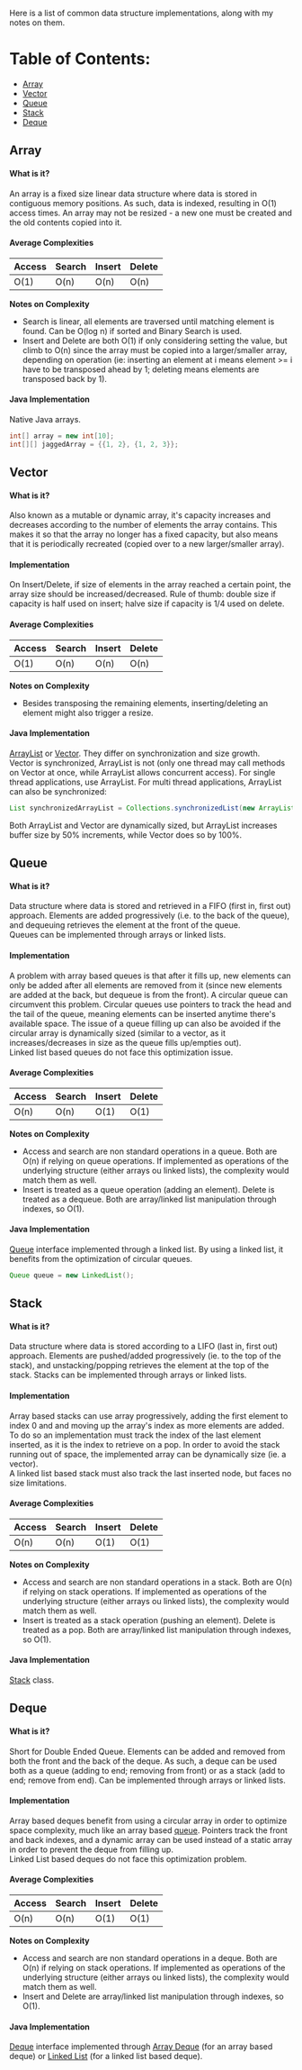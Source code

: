 Here is a list of common data structure implementations, along 
with my notes on them.

# Table of Contents:
- [Array](#array)
- [Vector](#vector)
- [Queue](#queue)
- [Stack](#stack)
- [Deque](#deque)

## Array
#### What is it?
An array is a fixed size linear data structure where data is stored in 
contiguous memory positions. As such, data is indexed, resulting in O(1)
access times. An array may not be resized - a new one must be created
and the old contents copied into it.

#### Average Complexities
 
| Access | Search | Insert | Delete |
|--------|--------|--------|--------|
| O(1)   | O(n)   | O(n)   | O(n)   |

**Notes on Complexity**
- Search is linear, all elements are traversed until matching element is
  found. Can be O(log n) if sorted and Binary Search is used.
- Insert and Delete are both O(1) if only considering setting the value,
  but climb to O(n) since the array must be copied into a larger/smaller
  array, depending on operation (ie: inserting an element at i means
  element >= i have to be transposed ahead by 1; deleting means elements
  are transposed back by 1).

#### Java Implementation
Native Java arrays.
```java
int[] array = new int[10];
int[][] jaggedArray = {{1, 2}, {1, 2, 3}};
```  

## Vector
#### What is it?
Also known as a mutable or dynamic array, it's capacity increases and
decreases according to the number of elements the array contains. This
makes it so that the array no longer has a fixed capacity, but also
means that it is periodically recreated (copied over to a new
larger/smaller array).

#### Implementation
On Insert/Delete, if size of elements in the array reached a certain
point, the array size should be increased/decreased. Rule of thumb:
double size if capacity is half used on insert; halve size if capacity
is 1/4 used on delete.

#### Average Complexities

| Access | Search | Insert | Delete |
|--------|--------|--------|--------|
| O(1)   | O(n)   | O(n)   | O(n)   |

**Notes on Complexity**
- Besides transposing the remaining elements, inserting/deleting an
  element might also trigger a resize.
  
#### Java Implementation
[ArrayList](https://docs.oracle.com/javase/8/docs/api/java/util/ArrayList.html)
or [Vector](https://docs.oracle.com/javase/8/docs/api/java/util/Vector.html). 
They differ on synchronization and size growth.  
Vector is synchronized, ArrayList is not (only one thread may call
methods on Vector at once, while ArrayList allows concurrent access).
For single thread applications, use ArrayList. For multi thread
applications, ArrayList can also be synchronized:
```java
List synchronizedArrayList = Collections.synchronizedList(new ArrayList(...));
```
Both ArrayList and Vector are dynamically sized, but ArrayList increases
buffer size by 50% increments, while Vector does so by 100%.

## Queue
#### What is it?
Data structure where data is stored and retrieved in a FIFO (first in,
first out) approach. Elements are added progressively (i.e. to the back
of the queue), and dequeuing retrieves the element at the front of the
queue.  
Queues can be implemented through arrays or linked lists.

#### Implementation
A problem with array based queues is that after it fills up, new
elements can only be added after all elements are removed from it (since
new elements are added at the back, but dequeue is from the front). A
circular queue can circumvent this problem. Circular queues use pointers
to track the head and the tail of the queue, meaning elements can be
inserted anytime there's available space. The issue of a queue filling
up can also be avoided if the circular array is dynamically sized
(similar to a vector, as it increases/decreases in size as the queue
fills up/empties out).  
Linked list based queues do not face this optimization issue.

#### Average Complexities
| Access | Search | Insert | Delete |
|--------|--------|--------|--------|
| O(n)   | O(n)   | O(1)   | O(1)   |

**Notes on Complexity**
- Access and search are non standard operations in a queue. Both are
  O(n) if relying on queue operations. If implemented as operations of
  the underlying structure (either arrays ou linked lists), the
  complexity would match them as well.
- Insert is treated as a queue operation (adding an element). Delete is
  treated as a dequeue. Both are array/linked list manipulation through
  indexes, so O(1).
  
#### Java Implementation
[Queue](https://docs.oracle.com/javase/7/docs/api/java/util/Queue.html)
interface implemented through a linked list. By using a linked list, it
benefits from the optimization of circular queues.
```java
Queue queue = new LinkedList();
```

## Stack
#### What is it?
Data structure where data is stored according to a LIFO (last in, first
out) approach. Elements are pushed/added progressively (ie. to the top
of the stack), and unstacking/popping retrieves the element at the top
of the stack. Stacks can be implemented through arrays or linked lists.

#### Implementation
Array based stacks can use array progressively, adding the first element
to index 0 and and moving up the array's index as more elements are
added. To do so an implementation must track the index of the last
element inserted, as it is the index to retrieve on a pop. In order to
avoid the stack running out of space, the implemented array can be
dynamically size (ie. a vector).  
A linked list based stack must also track the last inserted node, but
faces no size limitations.

#### Average Complexities
| Access | Search | Insert | Delete |
|--------|--------|--------|--------|
| O(n)   | O(n)   | O(1)   | O(1)   |

**Notes on Complexity**
- Access and search are non standard operations in a stack. Both are
  O(n) if relying on stack operations. If implemented as operations of
  the underlying structure (either arrays ou linked lists), the
  complexity would match them as well.
- Insert is treated as a stack operation (pushing an element). Delete is
  treated as a pop. Both are array/linked list manipulation through
  indexes, so O(1).
  
#### Java Implementation
[Stack](https://docs.oracle.com/javase/7/docs/api/java/util/Stack.html)
class.

## Deque
#### What is it?
Short for Double Ended Queue. Elements can be added and removed from
both the front and the back of the deque. As such, a deque can be used
both as a queue (adding to end; removing from front) or as a stack (add
to end; remove from end). Can be implemented through arrays or linked
lists.

#### Implementation
Array based deques benefit from using a circular array in order to
optimize space complexity, much like an array based [queue](#queue).
Pointers track the front and back indexes, and a dynamic array can be
used instead of a static array in order to prevent the deque from
filling up.  
Linked List based deques do not face this optimization problem.

#### Average Complexities
| Access | Search | Insert | Delete |
|--------|--------|--------|--------|
| O(n)   | O(n)   | O(1)   | O(1)   |

**Notes on Complexity**
- Access and search are non standard operations in a deque. Both are
  O(n) if relying on stack operations. If implemented as operations of
  the underlying structure (either arrays ou linked lists), the
  complexity would match them as well.
- Insert and Delete are array/linked list manipulation through
  indexes, so O(1).
  
#### Java Implementation
[Deque](https://docs.oracle.com/javase/7/docs/api/java/util/Deque.html)
interface implemented through
[Array Deque](https://docs.oracle.com/javase/7/docs/api/java/util/ArrayDeque.html)
(for an array based deque) or
[Linked List](https://docs.oracle.com/javase/7/docs/api/java/util/LinkedList.html)
(for a linked list based deque).


